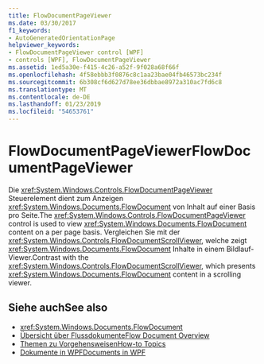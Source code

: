```yaml
---
title: FlowDocumentPageViewer
ms.date: 03/30/2017
f1_keywords:
- AutoGeneratedOrientationPage
helpviewer_keywords:
- FlowDocumentPageViewer control [WPF]
- controls [WPF], FlowDocumentPageViewer
ms.assetid: 1ed5a30e-f415-4c26-a52f-9f028a68f66f
ms.openlocfilehash: 4f58ebbb3f0876c8c1aa23bae04fb46573bc234f
ms.sourcegitcommit: 6b308cf6d627d78ee36dbbae8972a310ac7fd6c8
ms.translationtype: MT
ms.contentlocale: de-DE
ms.lasthandoff: 01/23/2019
ms.locfileid: "54653761"
---
```

# <a name="flowdocumentpageviewer"></a><span data-ttu-id="dbe03-102">FlowDocumentPageViewer</span><span class="sxs-lookup"><span data-stu-id="dbe03-102">FlowDocumentPageViewer</span></span>
<span data-ttu-id="dbe03-103">Die <xref:System.Windows.Controls.FlowDocumentPageViewer> Steuerelement dient zum Anzeigen <xref:System.Windows.Documents.FlowDocument> von Inhalt auf einer Basis pro Seite.</span><span class="sxs-lookup"><span data-stu-id="dbe03-103">The <xref:System.Windows.Controls.FlowDocumentPageViewer> control is used to view <xref:System.Windows.Documents.FlowDocument> content on a per page basis.</span></span> <span data-ttu-id="dbe03-104">Vergleichen Sie mit der <xref:System.Windows.Controls.FlowDocumentScrollViewer>, welche zeigt <xref:System.Windows.Documents.FlowDocument> Inhalte in einem Bildlauf-Viewer.</span><span class="sxs-lookup"><span data-stu-id="dbe03-104">Contrast with the <xref:System.Windows.Controls.FlowDocumentScrollViewer>, which presents <xref:System.Windows.Documents.FlowDocument> content in a scrolling viewer.</span></span>  
  
## <a name="see-also"></a><span data-ttu-id="dbe03-105">Siehe auch</span><span class="sxs-lookup"><span data-stu-id="dbe03-105">See also</span></span>
- <xref:System.Windows.Documents.FlowDocument>
- [<span data-ttu-id="dbe03-106">Übersicht über Flussdokumente</span><span class="sxs-lookup"><span data-stu-id="dbe03-106">Flow Document Overview</span></span>](../../../../docs/framework/wpf/advanced/flow-document-overview.md)
- [<span data-ttu-id="dbe03-107">Themen zu Vorgehensweisen</span><span class="sxs-lookup"><span data-stu-id="dbe03-107">How-to Topics</span></span>](../../../../docs/framework/wpf/advanced/flow-content-elements-how-to-topics.md)
- [<span data-ttu-id="dbe03-108">Dokumente in WPF</span><span class="sxs-lookup"><span data-stu-id="dbe03-108">Documents in WPF</span></span>](../../../../docs/framework/wpf/advanced/documents-in-wpf.md)
